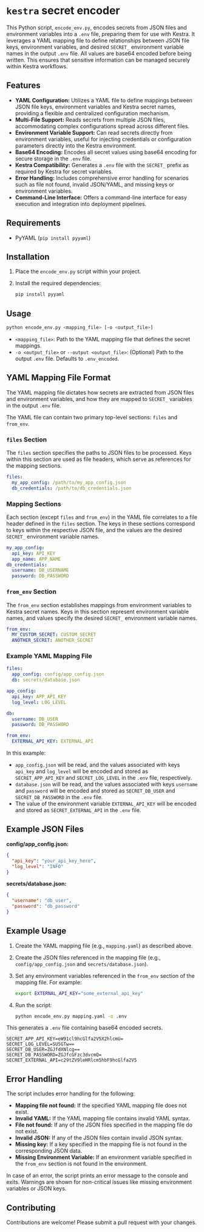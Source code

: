 # `kestra` secret encoder

This Python script, `encode_env.py`, encodes secrets from JSON files and environment variables into a `.env` file, preparing them for use with Kestra. It leverages a YAML mapping file to define relationships between JSON file keys, environment variables, and desired `SECRET_` environment variable names in the output `.env` file. All values are base64 encoded before being written. This ensures that sensitive information can be managed securely within Kestra workflows.

## Features

*   **YAML Configuration:** Utilizes a YAML file to define mappings between JSON file keys, environment variables and Kestra secret names, providing a flexible and centralized configuration mechanism.
*   **Multi-File Support:** Reads secrets from multiple JSON files, accommodating complex configurations spread across different files.
*   **Environment Variable Support:** Can read secrets directly from environment variables, useful for injecting credentials or configuration parameters directly into the Kestra environment.
*   **Base64 Encoding:** Encodes all secret values using base64 encoding for secure storage in the `.env` file.
*   **Kestra Compatibility:** Generates a `.env` file with the `SECRET_` prefix as required by Kestra for secret variables.
*   **Error Handling:** Includes comprehensive error handling for scenarios such as file not found, invalid JSON/YAML, and missing keys or environment variables.
*   **Command-Line Interface:** Offers a command-line interface for easy execution and integration into deployment pipelines.

## Requirements

*   PyYAML (`pip install pyyaml`)

## Installation

1.  Place the `encode_env.py` script within your project.
2.  Install the required dependencies:

    ```bash
    pip install pyyaml
    ```

## Usage

```bash
python encode_env.py <mapping_file> [-o <output_file>]
```

*   `<mapping_file>`: Path to the YAML mapping file that defines the secret mappings.
*   `-o <output_file>` or `--output <output_file>`: (Optional) Path to the output `.env` file. Defaults to `.env_encoded`.

## YAML Mapping File Format

The YAML mapping file dictates how secrets are extracted from JSON files and environment variables, and how they are mapped to `SECRET_` variables in the output `.env` file.

The YAML file can contain two primary top-level sections: `files` and `from_env`.

### `files` Section

The `files` section specifies the paths to JSON files to be processed. Keys within this section are used as file headers, which serve as references for the mapping sections.

```yaml
files:
  my_app_config: /path/to/my_app_config.json
  db_credentials: /path/to/db_credentials.json
```

### Mapping Sections

Each section (except `files` and `from_env`) in the YAML file correlates to a file header defined in the `files` section. The keys in these sections correspond to keys within the respective JSON file, and the values are the desired `SECRET_` environment variable names.

```yaml
my_app_config:
  api_key: API_KEY
  app_name: APP_NAME
db_credentials:
  username: DB_USERNAME
  password: DB_PASSWORD
```

### `from_env` Section

The `from_env` section establishes mappings from environment variables to Kestra secret names. Keys in this section represent environment variable names, and values specify the desired `SECRET_` environment variable names.

```yaml
from_env:
  MY_CUSTOM_SECRET: CUSTOM_SECRET
  ANOTHER_SECRET: ANOTHER_SECRET
```

### Example YAML Mapping File

```yaml
files:
  app_config: config/app_config.json
  db: secrets/database.json

app_config:
  api_key: APP_API_KEY
  log_level: LOG_LEVEL

db:
  username: DB_USER
  password: DB_PASSWORD

from_env:
  EXTERNAL_API_KEY: EXTERNAL_API
```

In this example:

*   `app_config.json` will be read, and the values associated with keys `api_key` and `log_level` will be encoded and stored as `SECRET_APP_API_KEY` and `SECRET_LOG_LEVEL` in the `.env` file, respectively.
*   `database.json` will be read, and the values associated with keys `username` and `password` will be encoded and stored as `SECRET_DB_USER` and `SECRET_DB_PASSWORD` in the `.env` file.
*   The value of the environment variable `EXTERNAL_API_KEY` will be encoded and stored as `SECRET_EXTERNAL_API` in the `.env` file.

## Example JSON Files

**config/app_config.json:**

```json
{
  "api_key": "your_api_key_here",
  "log_level": "INFO"
}
```

**secrets/database.json:**

```json
{
  "username": "db_user",
  "password": "db_password"
}
```

## Example Usage

1.  Create the YAML mapping file (e.g., `mapping.yaml`) as described above.
2.  Create the JSON files referenced in the mapping file (e.g., `config/app_config.json` and `secrets/database.json`).
3.  Set any environment variables referenced in the `from_env` section of the mapping file.  For example:

    ```bash
    export EXTERNAL_API_KEY="some_external_api_key"
    ```

4.  Run the script:

    ```bash
    python encode_env.py mapping.yaml -o .env
    ```

This generates a `.env` file containing base64 encoded secrets.

```
SECRET_APP_API_KEY=eW91cl9hcGlfa2V5X2hlcmU=
SECRET_LOG_LEVEL=SU5GTw==
SECRET_DB_USER=ZGJfdXNlcg==
SECRET_DB_PASSWORD=ZGJfcGFzc3dvcmQ=
SECRET_EXTERNAL_API=c29tZV9leHRlcm5hbF9hcGlfa2V5
```

## Error Handling

The script includes error handling for the following:

*   **Mapping file not found:**  If the specified YAML mapping file does not exist.
*   **Invalid YAML:** If the YAML mapping file contains invalid YAML syntax.
*   **File not found:** If any of the JSON files specified in the mapping file do not exist.
*   **Invalid JSON:** If any of the JSON files contain invalid JSON syntax.
*   **Missing key:** If a key specified in the mapping file is not found in the corresponding JSON data.
*   **Missing Environment Variable:** If an environment variable specified in the `from_env` section is not found in the environment.

In case of an error, the script prints an error message to the console and exits. Warnings are shown for non-critical issues like missing environment variables or JSON keys.

## Contributing

Contributions are welcome! Please submit a pull request with your changes.
